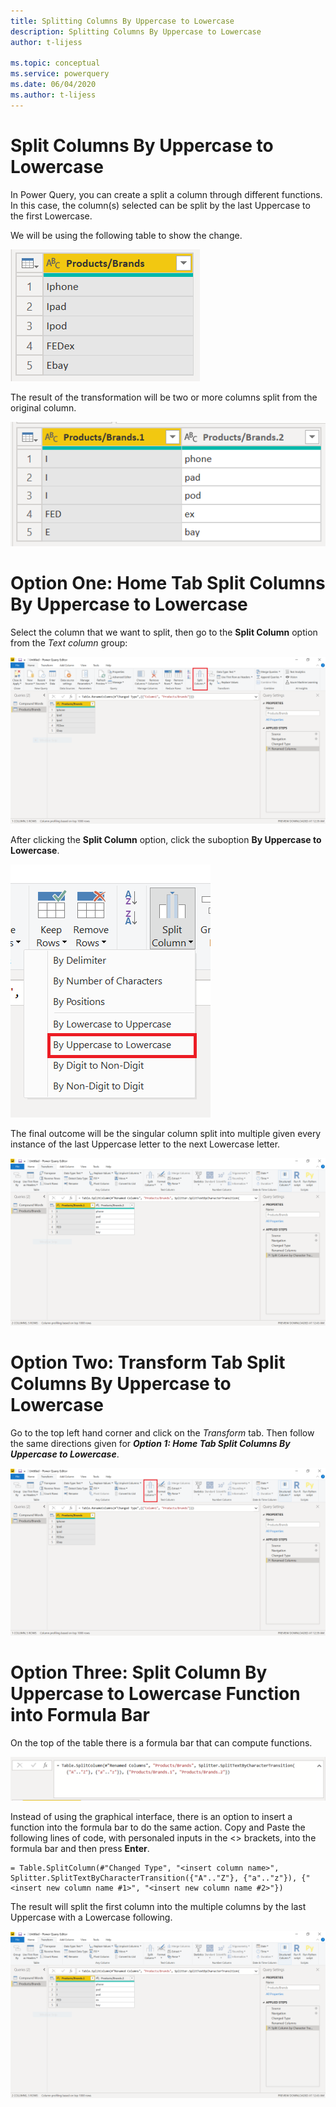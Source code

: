```yaml
---
title: Splitting Columns By Uppercase to Lowercase
description: Splitting Columns By Uppercase to Lowercase
author: t-lijess

ms.topic: conceptual
ms.service: powerquery
ms.date: 06/04/2020
ms.author: t-lijess
---
```


# Split Columns By Uppercase to Lowercase

In Power Query, you can create a split a column through different functions.
In this case, the column(s) selected can be split by the last Uppercase to the first Lowercase.

We will be using the following table to show the change.

![Before](images/splitColumnsBeforeTableUL.png)

The result of the transformation will be two or more columns split from the original column.

![After](images/splitColumnsAfterTableUL.png)

# Option One: Home Tab Split Columns By Uppercase to Lowercase 

Select the column that we want to split, then go to the **Split Column** option from the *Text column* group:

![HomeTab](images/splitColumnsHomeTabUL.png)

After clicking the **Split Column** option, click the suboption **By Uppercase to Lowercase**.

![Split Column Dropdown](images/splitColumnsDropdownUL.png)

The final outcome will be the singular column split into multiple given every instance of the last Uppercase letter to the next Lowercase letter.

![Split Column Dropdown](images/splitColumnsAfterFunctionUL.png)

# Option Two: Transform Tab Split Columns By Uppercase to Lowercase 

Go to the top left hand corner and click on the *Transform* tab. Then follow the same directions given for ***Option 1: Home Tab Split Columns By Uppercase to Lowercase***.

![HomeTab](images/splitColumnsTransformTabUL.png)


# Option Three: Split Column By Uppercase to Lowercase Function into Formula Bar

On the top of the table there is a formula bar that can compute functions. 

![Function](images/splitColumnsFunctionUL.png)

Instead of using the graphical interface, there is an option to insert a function into the formula bar to do the same action. Copy and Paste the following lines of code, with personaled inputs in the <> brackets, into the formula bar and then press **Enter**.

```
= Table.SplitColumn(#"Changed Type", "<insert column name>", Splitter.SplitTextByCharacterTransition({"A".."Z"}, {"a".."z"}), {"<insert new column name #1>", "<insert new column name #2>"})

```
The result will split the first column into the multiple columns by the last Uppercase with a Lowercase following.

![Function After](images/splitColumnsAfterFunctionUL.png)
